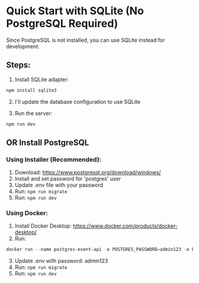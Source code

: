 # Quick Start with SQLite (No PostgreSQL Required)

Since PostgreSQL is not installed, you can use SQLite instead for development:

## Steps:

1. Install SQLite adapter:
```powershell
npm install sqlite3
```

2. I'll update the database configuration to use SQLite

3. Run the server:
```powershell
npm run dev
```

## OR Install PostgreSQL

### Using Installer (Recommended):
1. Download: https://www.postgresql.org/download/windows/
2. Install and set password for 'postgres' user
3. Update .env file with your password
4. Run: `npm run migrate`
5. Run: `npm run dev`

### Using Docker:
1. Install Docker Desktop: https://www.docker.com/products/docker-desktop/
2. Run: 
```powershell
docker run --name postgres-event-api -e POSTGRES_PASSWORD=admin123 -e POSTGRES_DB=event_management -p 5432:5432 -d postgres:15
```
3. Update .env with password: admin123
4. Run: `npm run migrate`
5. Run: `npm run dev`

